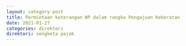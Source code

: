 ```yaml
---
layout: category-post
title: Permintaan keterangan WP dalam rangka Pengajuan Keberatan
date: 2021-01-27
categories: direktori
direktori: sengketa pajak
---
```

